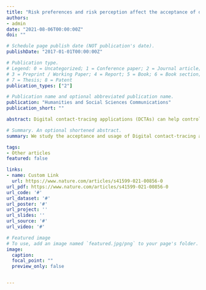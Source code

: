 ```yaml
---
title: "Risk preferences and risk perception affect the acceptance of digital contact tracing"
authors:
- admin
date: "2021-08-06T00:00:00Z"
doi: ""

# Schedule page publish date (NOT publication's date).
publishDate: "2017-01-01T00:00:00Z"

# Publication type.
# Legend: 0 = Uncategorized; 1 = Conference paper; 2 = Journal article;
# 3 = Preprint / Working Paper; 4 = Report; 5 = Book; 6 = Book section;
# 7 = Thesis; 8 = Patent
publication_types: ["2"]

# Publication name and optional abbreviated publication name.
publication: "Humanities and Social Sciences Communications"
publication_short: ""

abstract: Digital contact-tracing applications (DCTAs) can help control the spread of epidemics, such as the coronavirus disease 2019 pandemic. But people in Western societies fail to install DCTAs. Understanding the low use rate is key for policy makers who support DCTAs as a way to avoid harsh nationwide lockdowns. In a preregistered study in a representative German-speaking Swiss sample (N = 757), the roles of individual risk perceptions, risk preferences, social preferences, and social values in the acceptance of and compliance with DCTA were compared. The results show a high compliance with the measures recommended by DCTAs but a comparatively low acceptance of DCTAs. Risk preferences and perceptions, but not social preferences, influenced accepting DCTAs; a high health-risk perception and a low data-security-risk perception increased acceptance. Additionally, support of political measures, technical abilities, and understanding the DCTA functionality had large effects on accepting DCTAs. Therefore, we recommend highlighting personal health risks and clearly explaining DCTAs, focusing on data security, to enhance DCTA acceptance.

# Summary. An optional shortened abstract.
summary: We study the acceptance and usage of Digital contact-tracing applications (DCTAs).

tags:
- Other articles
featured: false

links:
- name: Custom Link
  url: https://www.nature.com/articles/s41599-021-00856-0
url_pdf: https://www.nature.com/articles/s41599-021-00856-0
url_code: '#'
url_dataset: '#'
url_poster: '#'
url_project: ''
url_slides: ''
url_source: '#'
url_video: '#'

# Featured image
# To use, add an image named `featured.jpg/png` to your page's folder. 
image:
  caption: 
  focal_point: ""
  preview_only: false


---
```


